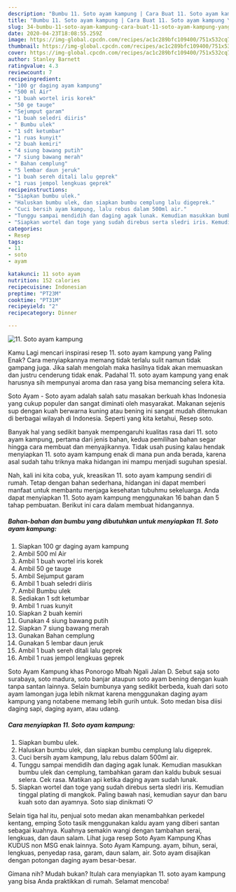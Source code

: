 ```yaml
---
description: "Bumbu 11. Soto ayam kampung | Cara Buat 11. Soto ayam kampung Yang Lezat Sekali"
title: "Bumbu 11. Soto ayam kampung | Cara Buat 11. Soto ayam kampung Yang Lezat Sekali"
slug: 34-bumbu-11-soto-ayam-kampung-cara-buat-11-soto-ayam-kampung-yang-lezat-sekali
date: 2020-04-23T18:08:55.259Z
image: https://img-global.cpcdn.com/recipes/ac1c289bfc109400/751x532cq70/11-soto-ayam-kampung-foto-resep-utama.jpg
thumbnail: https://img-global.cpcdn.com/recipes/ac1c289bfc109400/751x532cq70/11-soto-ayam-kampung-foto-resep-utama.jpg
cover: https://img-global.cpcdn.com/recipes/ac1c289bfc109400/751x532cq70/11-soto-ayam-kampung-foto-resep-utama.jpg
author: Stanley Barnett
ratingvalue: 4.3
reviewcount: 7
recipeingredient:
- "100 gr daging ayam kampung"
- "500 ml Air"
- "1 buah wortel iris korek"
- "50 ge tauge"
- "Sejumput garam"
- "1 buah seledri diiris"
- " Bumbu ulek"
- "1 sdt ketumbar"
- "1 ruas kunyit"
- "2 buah kemiri"
- "4 siung bawang putih"
- "7 siung bawang merah"
- " Bahan cemplung"
- "5 lembar daun jeruk"
- "1 buah sereh ditali lalu geprek"
- "1 ruas jempol lengkuas geprek"
recipeinstructions:
- "Siapkan bumbu ulek."
- "Haluskan bumbu ulek, dan siapkan bumbu cemplung lalu digeprek."
- "Cuci bersih ayam kampung, lalu rebus dalam 500ml air."
- "Tunggu sampai mendidih dan daging agak lunak. Kemudian masukkan bumbu ulek dan cemplung, tambahkan garam dan kaldu bubuk sesuai selera. Cek rasa. Matikan api ketika daging ayam sudah lunak."
- "Siapkan wortel dan toge yang sudah direbus serta sledri iris. Kemudian tinggal plating di mangkok. Paling bawah nasi, kemudian sayur dan baru kuah soto dan ayamnya. Soto siap dinikmati ♡"
categories:
- Resep
tags:
- 11
- soto
- ayam

katakunci: 11 soto ayam 
nutrition: 152 calories
recipecuisine: Indonesian
preptime: "PT23M"
cooktime: "PT31M"
recipeyield: "2"
recipecategory: Dinner

---
```



![11. Soto ayam kampung](https://img-global.cpcdn.com/recipes/ac1c289bfc109400/751x532cq70/11-soto-ayam-kampung-foto-resep-utama.jpg)

Kamu Lagi mencari inspirasi resep 11. soto ayam kampung yang Paling Enak? Cara menyiapkannya memang tidak terlalu sulit namun tidak gampang juga. Jika salah mengolah maka hasilnya tidak akan memuaskan dan justru cenderung tidak enak. Padahal 11. soto ayam kampung yang enak harusnya sih mempunyai aroma dan rasa yang bisa memancing selera kita.

Soto Ayam - Soto ayam adalah salah satu masakan berkuah khas Indonesia yang cukup populer dan sangat diminati oleh masyarakat. Makanan sejenis sup dengan kuah berwarna kuning atau bening ini sangat mudah ditemukan di berbagai wilayah di Indonesia. Seperti yang kita ketahui, Resep soto.

Banyak hal yang sedikit banyak mempengaruhi kualitas rasa dari 11. soto ayam kampung, pertama dari jenis bahan, kedua pemilihan bahan segar hingga cara membuat dan menyajikannya. Tidak usah pusing kalau hendak menyiapkan 11. soto ayam kampung enak di mana pun anda berada, karena asal sudah tahu triknya maka hidangan ini mampu menjadi suguhan spesial.


Nah, kali ini kita coba, yuk, kreasikan 11. soto ayam kampung sendiri di rumah. Tetap dengan bahan sederhana, hidangan ini dapat memberi manfaat untuk membantu menjaga kesehatan tubuhmu sekeluarga. Anda dapat menyiapkan 11. Soto ayam kampung menggunakan 16 bahan dan 5 tahap pembuatan. Berikut ini cara dalam membuat hidangannya.

<!--inarticleads1-->

##### Bahan-bahan dan bumbu yang dibutuhkan untuk menyiapkan 11. Soto ayam kampung:

1. Siapkan 100 gr daging ayam kampung
1. Ambil 500 ml Air
1. Ambil 1 buah wortel iris korek
1. Ambil 50 ge tauge
1. Ambil Sejumput garam
1. Ambil 1 buah seledri diiris
1. Ambil  Bumbu ulek
1. Sediakan 1 sdt ketumbar
1. Ambil 1 ruas kunyit
1. Siapkan 2 buah kemiri
1. Gunakan 4 siung bawang putih
1. Siapkan 7 siung bawang merah
1. Gunakan  Bahan cemplung
1. Gunakan 5 lembar daun jeruk
1. Ambil 1 buah sereh ditali lalu geprek
1. Ambil 1 ruas jempol lengkuas geprek


Soto Ayam Kampung khas Ponorogo Mbah Ngali Jalan D. Sebut saja soto surabaya, soto madura, soto banjar ataupun soto ayam bening dengan kuah tanpa santan lainnya. Selain bumbunya yang sedikit berbeda, kuah dari soto ayam lamongan juga lebih nikmat karena menggunakan daging ayam kampung yang notabene memang lebih gurih untuk. Soto medan bisa diisi daging sapi, daging ayam, atau udang. 

<!--inarticleads2-->

##### Cara menyiapkan 11. Soto ayam kampung:

1. Siapkan bumbu ulek.
1. Haluskan bumbu ulek, dan siapkan bumbu cemplung lalu digeprek.
1. Cuci bersih ayam kampung, lalu rebus dalam 500ml air.
1. Tunggu sampai mendidih dan daging agak lunak. Kemudian masukkan bumbu ulek dan cemplung, tambahkan garam dan kaldu bubuk sesuai selera. Cek rasa. Matikan api ketika daging ayam sudah lunak.
1. Siapkan wortel dan toge yang sudah direbus serta sledri iris. Kemudian tinggal plating di mangkok. Paling bawah nasi, kemudian sayur dan baru kuah soto dan ayamnya. Soto siap dinikmati ♡


Selain tiga hal itu, penjual soto medan akan menambahkan perkedel kentang, emping Soto tasik menggunakan kaldu ayam yang diberi santan sebagai kuahnya. Kuahnya semakin wangi dengan tambahan serai, lengkuas, dan daun salam. Lihat juga resep Soto Ayam Kampung Khas KUDUS non MSG enak lainnya. Soto Ayam Kampung. ayam, bihun, serai, lengkuas, penyedap rasa, garam, daun salam, air. Soto ayam disajikan dengan potongan daging ayam besar-besar. 

Gimana nih? Mudah bukan? Itulah cara menyiapkan 11. soto ayam kampung yang bisa Anda praktikkan di rumah. Selamat mencoba!
